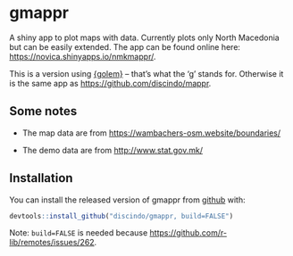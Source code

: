 
<!-- README.md is generated from README.Rmd. Please edit that file -->

# gmappr

<!-- badges: start -->

<!-- badges: end -->

A shiny app to plot maps with data. Currently plots only North Macedonia
but can be easily extended. The app can be found online here:
<https://novica.shinyapps.io/nmkmappr/>.

This is a version using [{golem}](https://github.com/ThinkR-open/golem)
– that’s what the ‘g’ stands for. Otherwise it is the same app as
<https://github.com/discindo/mappr>.

## Some notes

  - The map data are from <https://wambachers-osm.website/boundaries/>

  - The demo data are from <http://www.stat.gov.mk/>

## Installation

You can install the released version of gmappr from
[github](https://github.com) with:

``` r
devtools::install_github("discindo/gmappr, build=FALSE")
```

Note: `build=FALSE` is needed because
<https://github.com/r-lib/remotes/issues/262>.
